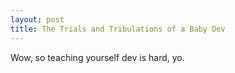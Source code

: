 ```yaml
---
layout: post 
title: The Trials and Tribulations of a Baby Dev 
---
```


Wow, so teaching yourself dev is hard, yo. 
